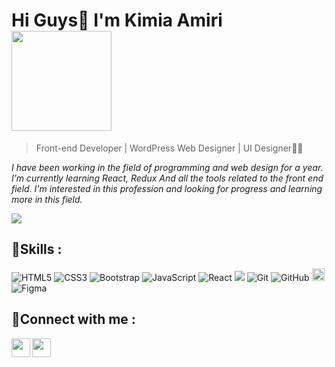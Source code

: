 # Hi Guys👋 I'm Kimia Amiri <img src="https://media.giphy.com/media/yW8gdZiUZPAIjrtY7F/giphy.gif" width="160">
> Front-end Developer | WordPress Web Designer | UI Designer👩‍💻 

*I have been working in the field of programming and web design for a year. I’m currently learning React, Redux And all the tools related to the front end field.
I'm interested in this profession and looking for progress and learning more in this field.*

 <img src="https://media.giphy.com/media/L1R1tvI9svkIWwpVYr/giphy.gif" width="auto" align="center" >
 
 ## 🔹Skills : 
 ![HTML5](https://img.shields.io/badge/-HTML5-E34F26?style=flat-square&logo=html5&logoColor=white)
 ![CSS3](https://img.shields.io/badge/-CSS3-1572B6?style=flat-square&logo=css3)
 ![Bootstrap](https://img.shields.io/badge/-Bootstrap-563D7C?style=flat-square&logo=bootstrap)
 ![JavaScript](https://img.shields.io/badge/-JavaScript-black?style=flat-square&logo=javascript)
 ![React](https://img.shields.io/badge/-React-black?style=flat-square&logo=react)
 <img src="https://img.shields.io/badge/-Visual%20Studio%20Code-23A9F2?style=flat-square&logo=Visual%20Studio%20Code&logoColor=white"/>
 ![Git](https://img.shields.io/badge/-Git-black?style=flat-square&logo=git)
 ![GitHub](https://img.shields.io/badge/-GitHub-181717?style=flat-square&logo=github)
 <img src="https://img.shields.io/badge/Sass-282C34?logo=sass&logoColor=CC6699" alt="Sass logo" title="Sass" height="20" />
 ![Figma](https://img.shields.io/badge/figma-%23F24E1E.svg?style=flat&logo=figma&logoColor=white)
 
  ##  🔹Connect with me :
  
<a href="https://www.instagram.com/imkimiw/">
  <img align="left" width="30px" src="https://raw.githubusercontent.com/hussainweb/hussainweb/main/icons/instagram.png" />
</a>
<a href="https://www.linkedin.com/in/kimiaamiri/">
  <img align="left" width="30px" src="https://raw.githubusercontent.com/peterthehan/peterthehan/master/assets/linkedin.svg" />
</a>
<br>
